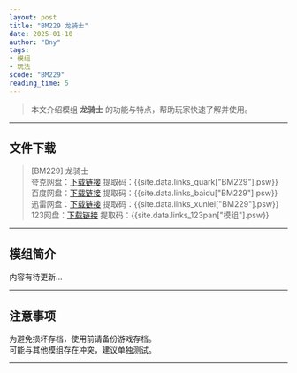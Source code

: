 ```yaml
---
layout: post
title: "BM229 龙骑士"
date: 2025-01-10
author: "Bny"
tags: 
- 模组
- 玩法
scode: "BM229"
reading_time: 5
---
```


> 本文介绍模组 **龙骑士** 的功能与特点，帮助玩家快速了解并使用。

---

## 文件下载

> [BM229] 龙骑士  
夸克网盘：[下载链接]({{site.data.links_quark["BM229"].url}}) 提取码：{{site.data.links_quark["BM229"].psw}}  
百度网盘：[下载链接]({{site.data.links_baidu["BM229"].url}}) 提取码：{{site.data.links_baidu["BM229"].psw}}  
迅雷网盘：[下载链接]({{site.data.links_xunlei["BM229"].url}}) 提取码：{{site.data.links_xunlei["BM229"].psw}}  
123网盘：[下载链接]({{site.data.links_123pan["模组"].url}}) 提取码：{{site.data.links_123pan["模组"].psw}}  

---

## 模组简介

>  
内容有待更新...  

---

## 注意事项

>  
为避免损坏存档，使用前请备份游戏存档。  
可能与其他模组存在冲突，建议单独测试。  

---

